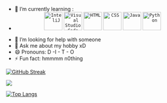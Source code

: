 

- 🌱 I’m currently learning :
- <div align="center">
	<code><img height="50" src="https://user-images.githubusercontent.com/25181517/192108890-200809d1-439c-4e23-90d3-b090cf9a4eea.png" alt="InteliJ" title="InteliJ" /></code>
	<code><img height="50" src="https://user-images.githubusercontent.com/25181517/192108891-d86b6220-e232-423a-bf5f-90903e6887c3.png" alt="Visual Studio Code" title="Visual Studio Code" /></code>
	<code><img height="50" src="https://user-images.githubusercontent.com/25181517/192158954-f88b5814-d510-4564-b285-dff7d6400dad.png" alt="HTML" title="HTML" /></code>
	<code><img height="50" src="https://user-images.githubusercontent.com/25181517/183898674-75a4a1b1-f960-4ea9-abcb-637170a00a75.png" alt="CSS" title="CSS" /></code>
	<code><img height="50" src="https://user-images.githubusercontent.com/25181517/117201156-9a724800-adec-11eb-9a9d-3cd0f67da4bc.png" alt="Java" title="Java" /></code>
	<code><img height="50" src="https://user-images.githubusercontent.com/25181517/183423507-c056a6f9-1ba8-4312-a350-19bcbc5a8697.png" alt="Python" title="Python" /></code>
</div>

- 🤔 I’m looking for help with  someone 
- 💬 Ask me about my hobby xD
- 😄 Pronouns: D -I - T - O
- ⚡ Fun fact: hmmmm n0thing


[![GitHub Streak](https://github-readme-streak-stats.herokuapp.com?user=KrishnanditoLksn&theme=dark)](https://git.io/streak-stats)

![](https://komarev.com/ghpvc/?username=KrishnanditoLksn&label=PROFILE+VIEWS)



[![Top Langs](https://github-readme-stats.vercel.app/api/top-langs/?username=KrishnanditoLksn)](https://github.com/KrishnanditoLksn/github-readme-stats)
